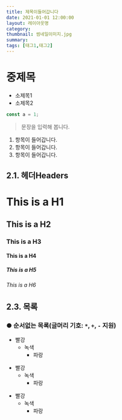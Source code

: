 ```yaml
---
title: 제목이들어갑니다
date: 2021-01-01 12:00:00
layout: 레이아웃명
category: 
thumbnail: 썸네일이미지.jpg
summary: 
tags: [태그1,태그2]
---
```


# 중제목
* 소제목1
* 소제목2

```js
const a = 1;
```

> 문장을 입력해 봅니다.

1. 항목이 들어갑니다.
1. 항목이 들어갑니다.
1. 항목이 들어갑니다.

## 2.1. 헤더Headers
# This is a H1
## This is a H2
### This is a H3
#### This is a H4
##### This is a H5
###### This is a H6

## 2.3. 목록
### ● 순서없는 목록(글머리 기호: `*`, `+`, `-` 지원)
* 빨강
  * 녹색
    * 파랑

+ 빨강
  + 녹색
    + 파랑

- 빨강
  - 녹색
    - 파랑
